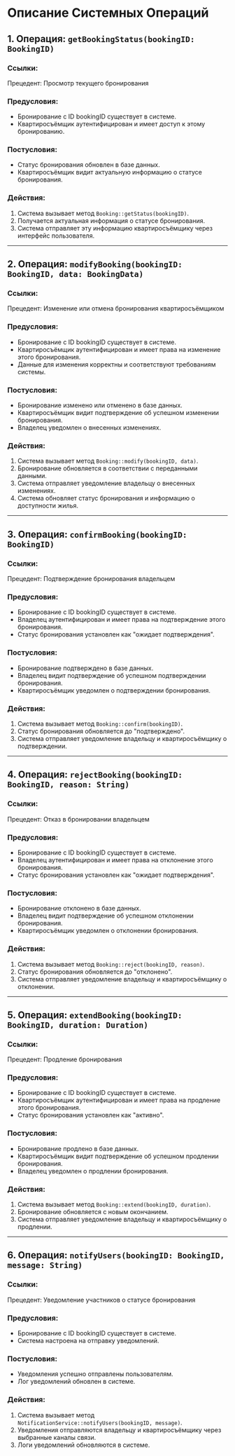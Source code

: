 # Описание Системных Операций

## 1. Операция: `getBookingStatus(bookingID: BookingID)`

### Ссылки:
Прецедент: Просмотр текущего бронирования

### Предусловия:
- Бронирование с ID bookingID существует в системе.
- Квартиросъёмщик аутентифицирован и имеет доступ к этому бронированию.

### Постусловия:
- Статус бронирования обновлен в базе данных.
- Квартиросъёмщик видит актуальную информацию о статусе бронирования.

### Действия:
1. Система вызывает метод `Booking::getStatus(bookingID)`.
2. Получается актуальная информация о статусе бронирования.
3. Система отправляет эту информацию квартиросъёмщику через интерфейс пользователя.

---

## 2. Операция: `modifyBooking(bookingID: BookingID, data: BookingData)`

### Ссылки:
Прецедент: Изменение или отмена бронирования квартиросъёмщиком

### Предусловия:
- Бронирование с ID bookingID существует в системе.
- Квартиросъёмщик аутентифицирован и имеет права на изменение этого бронирования.
- Данные для изменения корректны и соответствуют требованиям системы.

### Постусловия:
- Бронирование изменено или отменено в базе данных.
- Квартиросъёмщик видит подтверждение об успешном изменении бронирования.
- Владелец уведомлен о внесенных изменениях.

### Действия:
1. Система вызывает метод `Booking::modify(bookingID, data)`.
2. Бронирование обновляется в соответствии с переданными данными.
3. Система отправляет уведомление владельцу о внесенных изменениях.
4. Система обновляет статус бронирования и информацию о доступности жилья.

---

## 3. Операция: `confirmBooking(bookingID: BookingID)`

### Ссылки:
Прецедент: Подтверждение бронирования владельцем

### Предусловия:
- Бронирование с ID bookingID существует в системе.
- Владелец аутентифицирован и имеет права на подтверждение этого бронирования.
- Статус бронирования установлен как "ожидает подтверждения".

### Постусловия:
- Бронирование подтверждено в базе данных.
- Владелец видит подтверждение об успешном подтверждении бронирования.
- Квартиросъёмщик уведомлен о подтверждении бронирования.

### Действия:
1. Система вызывает метод `Booking::confirm(bookingID)`.
2. Статус бронирования обновляется до "подтверждено".
3. Система отправляет уведомление владельцу и квартиросъёмщику о подтверждении.

---

## 4. Операция: `rejectBooking(bookingID: BookingID, reason: String)`

### Ссылки:
Прецедент: Отказ в бронировании владельцем

### Предусловия:
- Бронирование с ID bookingID существует в системе.
- Владелец аутентифицирован и имеет права на отклонение этого бронирования.
- Статус бронирования установлен как "ожидает подтверждения".

### Постусловия:
- Бронирование отклонено в базе данных.
- Владелец видит подтверждение об успешном отклонении бронирования.
- Квартиросъёмщик уведомлен о отклонении бронирования.

### Действия:
1. Система вызывает метод `Booking::reject(bookingID, reason)`.
2. Статус бронирования обновляется до "отклонено".
3. Система отправляет уведомление владельцу и квартиросъёмщику о отклонении.

---

## 5. Операция: `extendBooking(bookingID: BookingID, duration: Duration)`

### Ссылки:
Прецедент: Продление бронирования

### Предусловия:
- Бронирование с ID bookingID существует в системе.
- Квартиросъёмщик аутентифицирован и имеет права на продление этого бронирования.
- Статус бронирования установлен как "активно".

### Постусловия:
- Бронирование продлено в базе данных.
- Квартиросъёмщик видит подтверждение об успешном продлении бронирования.
- Владелец уведомлен о продлении бронирования.

### Действия:
1. Система вызывает метод `Booking::extend(bookingID, duration)`.
2. Бронирование обновляется с новым окончанием.
3. Система отправляет уведомление владельцу и квартиросъёмщику о продлении.

---

## 6. Операция: `notifyUsers(bookingID: BookingID, message: String)`

### Ссылки:
Прецедент: Уведомление участников о статусе бронирования

### Предусловия:
- Бронирование с ID bookingID существует в системе.
- Система настроена на отправку уведомлений.

### Постусловия:
- Уведомления успешно отправлены пользователям.
- Лог уведомлений обновлен в системе.

### Действия:
1. Система вызывает метод `NotificationService::notifyUsers(bookingID, message)`.
2. Уведомления отправляются владельцу и квартиросъёмщику через выбранные каналы связи.
3. Логи уведомлений обновляются в системе.


